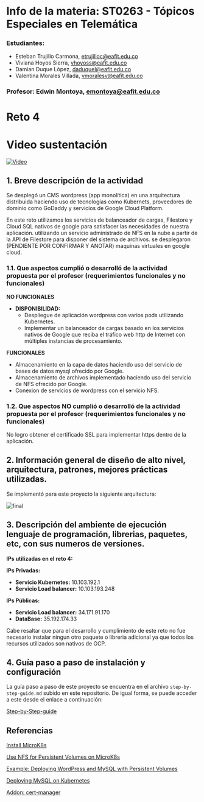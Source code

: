 
# Info de la materia: ST0263 - Tópicos Especiales en Telemática

### Estudiantes:
  - Esteban Trujillo Carmona, etrujilloc@eafit.edu.co
  - Viviana Hoyos Sierra, vhoyoss@eafit.edu.co
  - Damian Duque López, daduquel@eafit.edu.co
  - Valentina Morales Villada, vmoralesv@eafit.edu.co

### Profesor: Edwin Montoya, emontoya@eafit.edu.co

# Reto 4 

# Video sustentación

[![Video](https://img.youtube.com/vi/6Vu73vi8l-g/0.jpg)](https://www.youtube.com/watch?v=6Vu73vi8l-g)

## 1. Breve descripción de la actividad
Se desplegó un CMS wordpress (app monolítica) en una arquitectura distribuida haciendo uso de tecnologías como Kubernets, proveedores de dominio como GoDaddy y servicios de Google Cloud Platform.

En este reto utilizamos los servicios de balanceador de cargas, Filestore y Cloud SQL nativos de google para satisfacer las necesidades de nuestra aplicación. utilizando un servicio administrado de NFS en la nube a partir de la API de Filestore para disponer del sistema de archivos. se desplegaron (PENDIENTE POR CONFIRMAR Y ANOTAR) maquinas virtuales en google cloud.



### 1.1. Que aspectos cumplió o desarrolló de la actividad propuesta por el profesor (requerimientos funcionales y no funcionales)

**NO FUNCIONALES**

-	**DISPONIBILIDAD:**
    -  Despliegue de  aplicación wordpress con varios pods utilizando Kubernetes.
    -  Implementar un balanceador de cargas basado en los servicios nativos de Google que reciba el tráfico web http de Internet con múltiples instancias de procesamiento.
   

**FUNCIONALES**
-	Almacenamiento en la capa de datos haciendo uso del servicio de bases de datos mysql ofrecido por Google.
- Almacenamiento de archivos implementado haciendo uso del servicio de NFS ofrecido por Google.
- Conexion de servicios de wordpress con el servicio NFS.



### 1.2. Que aspectos NO cumplió o desarrolló de la actividad propuesta por el profesor (requerimientos funcionales y no funcionales)

No logro obtener el certificado SSL para implementar https dentro de la aplicación.

## 2. Información general de diseño de alto nivel, arquitectura, patrones, mejores prácticas utilizadas.

Se implementó para este proyecto la siguiente arquitectura:

![final](https://github.com/EsteTruji/st0263-proyecto-2/assets/81714113/cd8fd171-5521-4053-a4de-90334a762d4c)


## 3. Descripción del ambiente de ejecución lenguaje de programación, librerias, paquetes, etc, con sus numeros de versiones.


**IPs utilizadas en el reto 4:**

**IPs Privadas:**

- **Servicio Kubernetes:** 10.103.192.1
- **Servicio Load balancer:** 10.103.193.248

**IPs Públicas:**
- **Servicio Load balancer:** 34.171.91.170
- **DataBase:** 35.192.174.33


Cabe resaltar que para el desarrollo y cumplimiento de este reto no fue necesario instalar ningun otro paquete o libreria adicional ya que todos los recursos utilizados son nativos de GCP.


## 4. Guía paso a paso de instalación y configuración

La guía paso a paso de este proyecto se encuentra en el archivo ```step-by-step-guide.md``` subido en este repositorio. De igual forma, se puede acceder a este desde el enlace a continuación:

[Step-by-Step-guide](https://github.com/EsteTruji/st0263-Proyecto-2/blob/main/step-by-step-guide.md)

## Referencias

[Install MicroK8s](https://microk8s.io/#install-microk8s)

[Use NFS for Persistent Volumes on MicroK8s](https://microk8s.io/docs/how-to-nfs)

[Example: Deploying WordPress and MySQL with Persistent Volumes](https://kubernetes.io/docs/tutorials/stateful-application/mysql-wordpress-persistent-volume/)

[Deploying MySQL on Kubernetes](https://medium.com/@midejoseph24/deploying-mysql-on-kubernetes-16758a42a746)

[Addon: cert-manager](https://microk8s.io/docs/addon-cert-manager)






